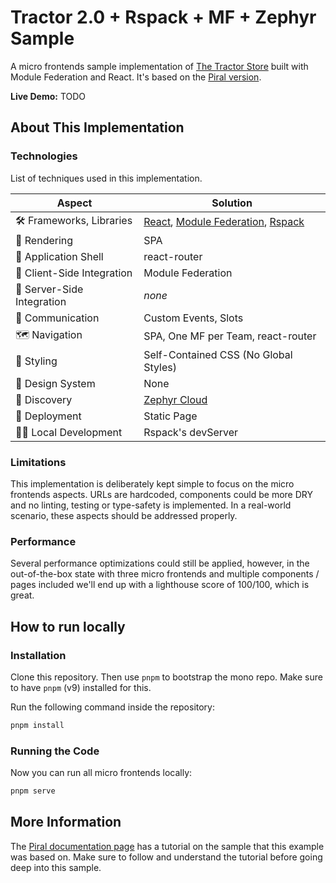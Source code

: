 # Tractor 2.0 + Rspack + MF + Zephyr Sample


A micro frontends sample implementation of [The Tractor Store](https://micro-frontends.org/tractor-store/) built with Module Federation and React. It's based on the [Piral version](https://github.com/piral-samples/tractor-v2).

**Live Demo:** TODO

## About This Implementation

### Technologies

List of techniques used in this implementation.

| Aspect                     | Solution                                  |
| -------------------------- | ----------------------------------------- |
| 🛠️ Frameworks, Libraries   | [React], [Module Federation], [Rspack]    |
| 📝 Rendering               | SPA                                       |
| 🐚 Application Shell       | react-router                              |
| 🧩 Client-Side Integration | Module Federation                         |
| 🧩 Server-Side Integration | *none*                                    |
| 📣 Communication           | Custom Events, Slots                      |
| 🗺️ Navigation              | SPA, One MF per Team, react-router        |
| 🎨 Styling                 | Self-Contained CSS (No Global Styles)     |
| 🍱 Design System           | None                                      |
| 🔮 Discovery               | [Zephyr Cloud]                            |
| 🚚 Deployment              | Static Page                               |
| 👩‍💻 Local Development       | Rspack's devServer                        |

[React]: https://react.dev/
[Module Federation]: https://module-federation.io/
[Rspack]: https://rspack.dev/
[Zephyr Cloud]: https://zephyr-cloud.io/

### Limitations

This implementation is deliberately kept simple to focus on the micro frontends aspects. URLs are hardcoded, components could be more DRY and no linting, testing or type-safety is implemented. In a real-world scenario, these aspects should be addressed properly.

### Performance

Several performance optimizations could still be applied, however, in the out-of-the-box state with three micro frontends and multiple components / pages included we'll end up with a lighthouse score of 100/100, which is great.

## How to run locally

### Installation

Clone this repository. Then use `pnpm` to bootstrap the mono repo. Make sure to have `pnpm` (v9) installed for this.

Run the following command inside the repository:

```sh
pnpm install
```

### Running the Code

Now you can run all micro frontends locally:

```sh
pnpm serve
```

## More Information

The [Piral documentation page](https://docs.piral.io/guidelines/tutorials/23-monorepo) has a tutorial on the sample that this example was based on. Make sure to follow and understand the tutorial before going deep into this sample.
